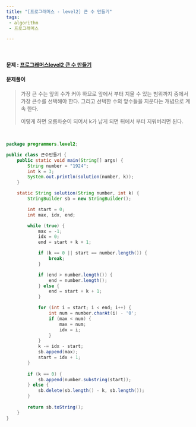 ```yaml
---
title: "[프로그래머스 - level2] 큰 수 만들기"
tags:
 - algorithm
 - 프로그래머스

---
```




<br/>

#### 문제 : <a href="https://programmers.co.kr/learn/courses/30/lessons/42883">프로그래머스level2 큰 수 만들기</a>

#### 문제풀이

> 가장 큰 수는 앞의 수가 커야 하므로 앞에서 부터 지울 수 있는 범위까지 중에서 가장 큰수를 선택해야 한다. 그리고 선택한 수의 앞수들을 지운다는 개념으로 계속 한다.
>
> 이렇게 하면 오름차순이 되어서 k가 남게 되면 뒤에서 부터 지워버리면 된다.

<br/>

```java
package programmers.level2;

public class 큰수만들기 {
	public static void main(String[] args) {
		String number = "1924";
		int k = 3;
		System.out.println(solution(number, k));
	}

	static String solution(String number, int k) {
		StringBuilder sb = new StringBuilder();

		int start = 0;
		int max, idx, end;

		while (true) {
			max = -1;
			idx = 0;
			end = start + k + 1;

			if (k == 0 || start == number.length()) {
				break;
			}

			if (end > number.length()) {
				end = number.length();
			} else {
				end = start + k + 1;
			}

			for (int i = start; i < end; i++) {
				int num = number.charAt(i) - '0';
				if (max < num) {
					max = num;
					idx = i;
				}
			}
			k -= idx - start;
			sb.append(max);
			start = idx + 1;
		}
		
		if (k == 0) {
			sb.append(number.substring(start));
		} else {
			sb.delete(sb.length() - k, sb.length());
		}
		
		return sb.toString();
	}
}
```

